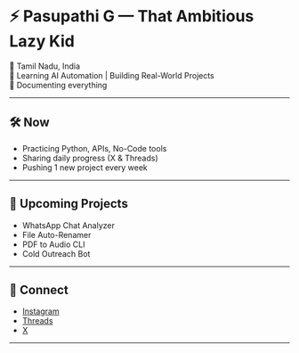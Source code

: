 # ⚡ Pasupathi G — That Ambitious Lazy Kid

📍 Tamil Nadu, India  
🎯 Learning AI Automation | Building Real-World Projects  
🧠 Documenting everything 

---

## 🛠 Now

- Practicing Python, APIs, No-Code tools  
- Sharing daily progress (X & Threads)  
- Pushing 1 new project every week

---

## 🧩 Upcoming Projects

- WhatsApp Chat Analyzer  
- File Auto-Renamer  
- PDF to Audio CLI  
- Cold Outreach Bot

---

## 🔗 Connect

- [Instagram](https://www.instagram.com/ambitiouslazykid/)
- [Threads](https://www.instagram.com/ambitiouslazykid)  
- [X ](https://twitter.com/PasupathiAI)

---


